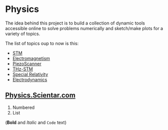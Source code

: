 # Physics

The idea behind this project is to build a collection of dynamic tools accessible online to solve problems numerically and sketch/make plots for a variety of topics.

The list of topics oup to now is this:
- [STM](/STM/)
- [Electromagnetism](/electromagnetism/)
- [PiezoScanner](/piezoscanner/)
- [THz-STM](/thzstm/)
- [Special Relativity](/specialRelativity/)
- [Electrodynamics](/electrodynamics/)


## [Physics.Scientar.com](https://physics.scientar.com)






1. Numbered
2. List


(**Bold** and _Italic_ and `Code` text)
